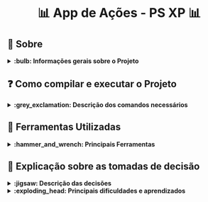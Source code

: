 # <p align="center"> :bar_chart: App de Ações - PS XP :bar_chart: </p>

## :bookmark_tabs: Sobre
<details>
  <summary markdown="span"><strong>:bulb: Informações gerais sobre o Projeto</strong></summary><br />

Projeto voltado para o desafio prático do processo seletivo da XP desenvolvido por [Yasmim Matos](https://www.linkedin.com/in/yasmimmatos/) com o foco em desenvolver uma aplicação FrontEnd/Mobile para compra e venda de ações.

[Clique Aqui](http://yasmim-matos.github.io/desafio-pratico-ps-xp) para visualizar a versão final do projeto no seu navegador.

</details>

## :question: Como compilar e executar o Projeto
<details>
  <summary markdown="span"><strong>:grey_exclamation: Descrição dos comandos necessários</strong></summary><br />
  
- Clone o repositório:

```
    git clone git@github.com:Yasmim-Matos/desafio-pratico-ps-xp.git
```

- Vá até a pasta onde o projeto está:

```
    cd desafio-pratico-ps-xp
```

- Dentro da pasta do projeto instale as dependências necessárias:

```
    npm install
```

- Depois de instalada as dependências, execute o projeto:

```
    npm start
```

- Deploy do Projeto

[Clique Aqui](http://yasmim-matos.github.io/desafio-pratico-ps-xp) para visualizar a versão final do projeto no seu navegador.

</details>

## :toolbox: Ferramentas Utilizadas
<details>
  <summary markdown="span"><strong>:hammer_and_wrench: Principais Ferramentas</strong></summary><br />
 
* React.js
* JavaScript
* CSS
* HTML
* Context API
* Hooks
* React Router v5

</details>

## :dart: Explicação sobre as tomadas de decisão
<details>
  <summary markdown="span"><strong>:jigsaw: Descrição das decisões</strong></summary><br />

- Decidi usar React.js, React Router (na versão 5), JavaScript, CSS e HTML para desenvolver as 4 telas (Tela de Login, Tela de Depósito e Saque, Tela que Lista as ações e Tela de compra e venda de ações). Escolhi esta versão do React Router e estas tecnologias por conta do tempo de entrega do desafio, por estar mais familiarizada com elas e por conta disso ter mais facilidade de enteder a documentação.
    
- Apliquei Context API e Hooks nas telas para poder manipular os estados da aplicação, e poder mostrar no componente 'Header' da aplicação o nome do usuário e o seu saldo. Escolhi Context API e Hooks pois não queria deixar o código tão verboso (tornando difícil de ler) e com muitos arquivos para gerenciar a aplicação que continha poucos estados e poucas telas para gerenciar.

- Para fazer o acréscimo e decréscimo no saldo do usuário, manipulei o estado do saldo com as Hooks 'useState' e 'useContext' e criei duas funções dentro da tela de 'Depósito e Retirada', uma para depositar dinheiro no saldo dele e outra para retirar o dinheiro.

- Desenvolvi as funções para que o usuário conseguisse comprar e vender uma ação, essa etapa foi bastante complexa pois precisei refatorar alguns códigos que já estavam prontos e eu tinha achado que já estavam completos. Desenvolvi também a validação do email e senha do usuário com uma função que fazia a verificação se o email digitado era válido e se a senha continha mais de 5 caracteres. Feita a validação, criei uma função para armazenar e outra para pegar alguns dados do usuário no Local Storage, como email, nome do usuário, data e hora do acesso. Além disso extraí o nome do usuário do email dele, para poder mostrar apenas o nome dele no 'Header' da aplicação e não o email completo.

</details>

<details>
  <summary markdown="span"><strong>:exploding_head: Principais dificuldades e aprendizados</strong></summary><br />

- Nesse desafio, apesar de ter escolhido ferramentas que eu tivesse mais familiaridade, isso não diminuiu as dificuldades que tive para desenvolver algumas soluções. A primeira dificuldade foi entender qual era o meu nível de aprendizado até aqui nas tecnologias que eu iria utilizar no projeto pra poder iniciar a aplicação, mas assim que o desafio foi iniciado percebi que consegui superar essa dificuldade buscando os conhecimentos necessários e fazendo pesquisas na internet, e fui construindo a aplicação com muita empolgação e vontade de ver aquilo funcionar e dar certo.

- A manipulação dos estados no componente 'Header' foi difícil pra mim no início, pois foi o primeiro componente que tive que usar os estados para fazer as informações aparecerem na tela. Busquei então vídeos e artigos na internet e consegui fazer com que os estados aparecessem da maneira correta.

- As funções de acréscimo e decréscimo no saldo do usuário me deixaram bastante aflita, pois num primeiro momento achei que seriam bastante simples de fazer, até que percebi que além de manipular o estado do saldo eu precisaria fazer alguns tratamentos condicionais, como por exemplo: o usuário não pode fazer a retirada de dinheiro quando o saldo está zerado. Mas apesar da aflição, consegui pensar em condições reais e consegui colocar em prática a manipulação do estado, e isso me deixou muito confiante, realizada e feliz com o meu desempenho. Pois por mais que esse seja um desafio técnico, o fato de eu conseguir concluir a linha de raciocínio e fazer as funções funcionarem, isso mostrou que o meu nível de conhecimento, que eu no início fiquei preocupada, ele estava muito bom e isso me deu confiaça de que eu conseguiria dar conta de fazer as outras funções que precisassem ser feitas.

- O ponto de maior dificuldade que eu consegui superar nesse desafio esteve relacionado as funções de compra e venda de ações. O fato de ter que manipular dados que vinham de diferentes estados e tabelas diferentes foi a primeira dificuldade que encontrei. Primeiro refatorei os estados que vinham do 'AppProvider', pois não eram necessários todos aqueles que eu havia criado anteriormente. Depois refatorei as tabelas que eu tinha criado para receber as ações, tanto as que ficavam disponíveis para o usuário quanto as que pertenciam a ele. Depois refatorei os arrays de dados que criei para fornecer as informações para as tabelas. E com as refatorações do código, eu fui conseguindo entender o que era preciso fazer, pois o código foi ficando mais claro, até que na página de compra e venda de ações eu consegui criar as funções de compra e venda, e este foi o meu ponto auge do desafio de aprendizado. Pois aprendi a ter mais resiliência, para continuar até ver o problema resolvido, aprendi a aprender rápido com os erros que cometi nos códigos que já havia escrito e aprendi a buscar conhecimento em fontes diferentes para chegar ao resultado esperado.

- Desenvolver esse desafio foi muito, muito divertido (apesar do nervosismo) e serviu como um "termômetro" de conhecimento pra mim. Tecnologias que eu achava que não tinha muita capacidade para desenvolver e lógicas que eu achava que não iria concluir, eu percebi que mesmo com essa baixa confiança eu fui lá e fiz, e quando chegava no resultado esperado eu ficava muito feliz e me surpreendia com a entrega. 

- A parte de validação do usuário e senha e armazenar alguns dados do usuário no local storage foram muito legais, consegui fazer as funções funcionarem, e a parte de maior dificuldade foi entender como armazenar no local storage a data e hora de acesso, então fui na documentação e consegui encontrar o dado e deu muito certo! Além disso, consegui "extrair" o nome do usuário do email dele, armazenei email e nome em chaves separadas no local storage, e então consegui pegar o nome do usuário no local storage e coloquei no 'Header' de todas as páginas, para que não ficasse o email inteiro aparecendo mas sim apenas o nome.

</details>
